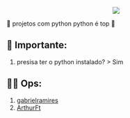 </p>
<p align="center">
<a href="https://www.python.org"><img src="https://www.alura.com.br/artigos/assets/python-origem/gif-1.gif"></a>
</p>
<p align="center">

🐍 projetos com python
python é top 🤠

## 👾 Importante:

1. presisa ter o python instalado? > Sim

## 👨‍💻 Ops:

1. [gabrielramires](https://github.com/gabrielramires)
2. [ArthurFt](https://github.com/ArthurFt)

